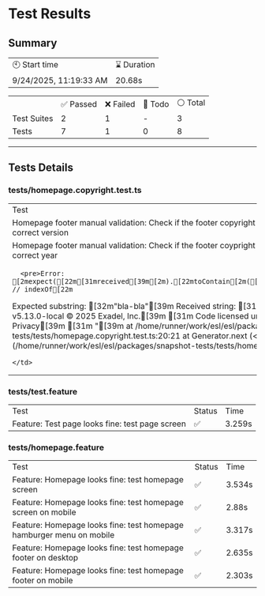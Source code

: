 
  <h1>Test Results</h1>
<h2>Summary</h2>
<table>
  <tbody>
    <tr>
      <td>🕙 Start time</td>
      <td>⌛ Duration</td>
    </tr>
    <tr>
      <td>9/24/2025, 11:19:33 AM</td>
      <td>20.68s</td>
    </tr>
  </tbody>
</table>
<table>
  <tbody>
    <tr>
      <td></td>
      <td>✅ Passed</td>
      <td>❌ Failed</td>
      <td>🚧 Todo</td>
      <td>⚪ Total</td>
    </tr>
    <tr>
      <td>Test Suites</td>
      <td>2</td>
      <td>1</td>
      <td>-</td>
      <td>3</td>
    </tr>
    <tr>
      <td>Tests</td>
      <td>7</td>
      <td>1</td>
      <td>0</td>
      <td>8</td>
    </tr>
  </tbody>
</table>

   <hr/>  
<h2>Tests Details</h2>

<h3>tests/homepage.copyright.test.ts</h3>
<table>
  <tbody>
  <tr>
    <td>Test</td>
    <td>Status</td>
    <td>Time</td>
  </tr>
  
  <tr>
    <td>Homepage footer manual validation: Check if the footer copyright contains correct version</td>
    <td> ✅ </td>
    <td> 35ms </td>
  </tr>

  

  
  <tr>
    <td>Homepage footer manual validation: Check if the footer coypright contains correct year</td>
    <td> ❌ </td>
    <td> 5ms </td>
  </tr>

  
  <tr>
    <td colspan="3">
    
      <pre>Error: [2mexpect([22m[31mreceived[39m[2m).[22mtoContain[2m([22m[32mexpected[39m[2m) // indexOf[22m

Expected substring: [32m&quot;bla-bla&quot;[39m
Received string:    [31m&quot;[39m
[31m        ESL v5.13.0-local © 2025 Exadel, Inc.[39m
[31m        Code licensed under MIT.[39m
[31m        Privacy[39m
[31m      &quot;[39m
    at /home/runner/work/esl/esl/packages/snapshot-tests/tests/homepage.copyright.test.ts:20:21
    at Generator.next (&lt;anonymous&gt;)
    at fulfilled (/home/runner/work/esl/esl/packages/snapshot-tests/tests/homepage.copyright.test.ts:4:58)</pre>
    
    </td>
  </tr>
  

  
  </tbody>
</table>

<h3>tests/test.feature</h3>
<table>
  <tbody>
  <tr>
    <td>Test</td>
    <td>Status</td>
    <td>Time</td>
  </tr>
  
  <tr>
    <td>Feature: Test page looks fine: test page screen</td>
    <td> ✅ </td>
    <td> 3.259s </td>
  </tr>

  

  
  </tbody>
</table>

<h3>tests/homepage.feature</h3>
<table>
  <tbody>
  <tr>
    <td>Test</td>
    <td>Status</td>
    <td>Time</td>
  </tr>
  
  <tr>
    <td>Feature: Homepage looks fine: test homepage screen</td>
    <td> ✅ </td>
    <td> 3.534s </td>
  </tr>

  

  
  <tr>
    <td>Feature: Homepage looks fine: test homepage screen on mobile</td>
    <td> ✅ </td>
    <td> 2.88s </td>
  </tr>

  

  
  <tr>
    <td>Feature: Homepage looks fine: test homepage hamburger menu on mobile</td>
    <td> ✅ </td>
    <td> 3.317s </td>
  </tr>

  

  
  <tr>
    <td>Feature: Homepage looks fine: test homepage footer on desktop</td>
    <td> ✅ </td>
    <td> 2.635s </td>
  </tr>

  

  
  <tr>
    <td>Feature: Homepage looks fine: test homepage footer on mobile</td>
    <td> ✅ </td>
    <td> 2.303s </td>
  </tr>

  

  
  </tbody>
</table>


